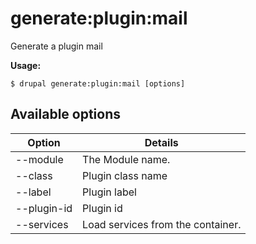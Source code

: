 # generate:plugin:mail
Generate a plugin mail

**Usage:**
```
$ drupal generate:plugin:mail [options]
```

## Available options
Option | Details
-------|-------------
--module | The Module name.
--class | Plugin class name
--label | Plugin label
--plugin-id | Plugin id
--services | Load services from the container.
